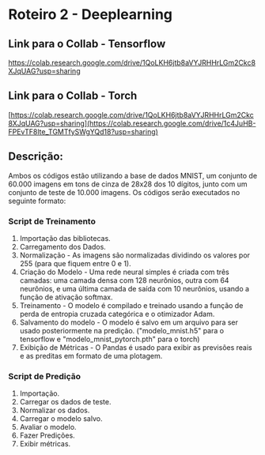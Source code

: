 # Roteiro 2 - Deeplearning

## Link para o Collab - Tensorflow
https://colab.research.google.com/drive/1QoLKH6jtb8aVYJRHHrLGm2Ckc8XJqUAG?usp=sharing

## Link para o Collab - Torch
[https://colab.research.google.com/drive/1QoLKH6jtb8aVYJRHHrLGm2Ckc8XJqUAG?usp=sharing](https://colab.research.google.com/drive/1c4JuHB-FPEvTF8lte_TGMTfySWgYQd18?usp=sharing)

## Descrição:

Ambos os códigos estão utilizando a base de dados MNIST, um conjunto de 60.000 imagens em tons de cinza de 28x28 dos 10 dígitos, junto com um conjunto de teste de 10.000 imagens. Os códigos serão executados no seguinte formato:

### Script de Treinamento 
1. Importação das bibliotecas.
2. Carregamento dos Dados.
3. Normalização - As imagens são normalizadas dividindo os valores por 255 (para que fiquem entre 0 e 1).
4. Criação do Modelo - Uma rede neural simples é criada com três camadas: uma camada densa com 128 neurônios, outra com 64 neurônios, e uma última camada de saída com 10 neurônios, usando a função de ativação softmax.
5. Treinamento - O modelo é compilado e treinado usando a função de perda de entropia cruzada categórica e o otimizador Adam.
6. Salvamento do modelo - O modelo é salvo em um arquivo para ser usado posteriormente na predição. ("modelo_mnist.h5" para o tensorflow e "modelo_mnist_pytorch.pth" para o torch)
7. Exibição de Métricas - O Pandas é usado para exibir as previsões reais e as preditas em formato de uma plotagem.

### Script de Predição
1. Importação.
2. Carregar os dados de teste.
3. Normalizar os dados.
4. Carregar o modelo salvo.
5. Avaliar o modelo.
6. Fazer Predições.
7. Exibir métricas.
